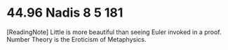 # 44.96 Nadis 8 5 181

[ReadingNote] Little is more beautiful than seeing Euler invoked in a proof. Number Theory is the Eroticism of Metaphysics.
